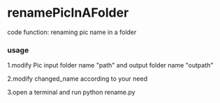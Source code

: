 # renamePicInAFolder
code function: renaming pic name in a folder

### usage
1.modify Pic input folder name "path" and output folder name "outpath"

2.modify changed_name according to your need

3.open a terminal and run 
  python rename.py
